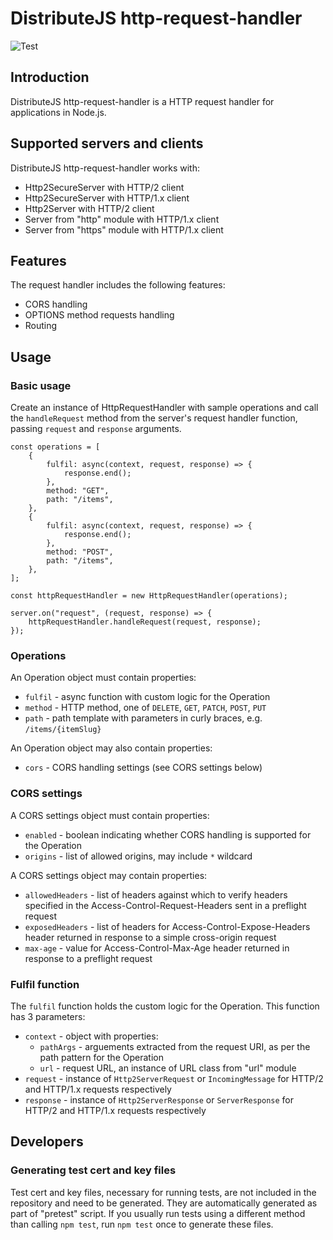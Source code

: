 # DistributeJS http-request-handler
![Test](https://github.com/distributejs/http-request-handler/workflows/Test/badge.svg)

## Introduction
DistributeJS http-request-handler is a HTTP request handler for applications in Node.js.

## Supported servers and clients
DistributeJS http-request-handler works with:
- Http2SecureServer with HTTP/2 client
- Http2SecureServer with HTTP/1.x client
- Http2Server with HTTP/2 client
- Server from "http" module with HTTP/1.x client
- Server from "https" module with HTTP/1.x client

## Features
The request handler includes the following features:
- CORS handling
- OPTIONS method requests handling
- Routing

## Usage
### Basic usage
Create an instance of HttpRequestHandler with sample operations and call the `handleRequest` method from the server's request handler function, passing `request` and `response` arguments.

```
const operations = [
    {
        fulfil: async(context, request, response) => {
            response.end();
        },
        method: "GET",
        path: "/items",
    },
    {
        fulfil: async(context, request, response) => {
            response.end();
        },
        method: "POST",
        path: "/items",
    },
];

const httpRequestHandler = new HttpRequestHandler(operations);

server.on("request", (request, response) => {
    httpRequestHandler.handleRequest(request, response);
});
```

### Operations
An Operation object must contain properties:
- `fulfil` - async function with custom logic for the Operation
- `method` - HTTP method, one of `DELETE`, `GET`, `PATCH`, `POST`, `PUT`
- `path` - path template with parameters in curly braces, e.g. `/items/{itemSlug}`

An Operation object may also contain properties:
- `cors` - CORS handling settings (see CORS settings below)

### CORS settings
A CORS settings object must contain properties:
- `enabled` - boolean indicating whether CORS handling is supported for the Operation
- `origins` - list of allowed origins, may include `*` wildcard

A CORS settings object may contain properties:
- `allowedHeaders` - list of headers against which to verify headers specified in the Access-Control-Request-Headers sent in a preflight request
- `exposedHeaders` - list of headers for Access-Control-Expose-Headers header returned in response to a simple cross-origin request
- `max-age` - value for Access-Control-Max-Age header returned in response to a preflight request

### Fulfil function
The `fulfil` function holds the custom logic for the Operation. This function has 3 parameters:
- `context` - object with properties:
    - `pathArgs` - arguements extracted from the request URI, as per the path pattern for the Operation
    - `url` - request URL, an instance of URL class from "url" module
- `request` - instance of `Http2ServerRequest` or `IncomingMessage` for HTTP/2 and HTTP/1.x requests respectively
- `response` - instance of `Http2ServerResponse` or `ServerResponse` for HTTP/2 and HTTP/1.x requests respectively


## Developers

### Generating test cert and key files
Test cert and key files, necessary for running tests, are not included in the repository and need to be generated. They are automatically generated as part of "pretest" script. If you usually run tests using a different method than calling ```npm test```, run ```npm test``` once to generate these files.
